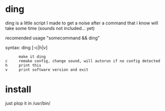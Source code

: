 
# ding
ding is a little script I made to get a noise after a command that i know will take some time (sounds not included... yet)

recomended usage "somecommand && ding"

syntax: ding [-c|h|v]


          make it ding
    c     remake config, change sound, will autorun if no config detected
    h     print this
    v     print software version and exit


# install
just plop it in /usr/bin/
